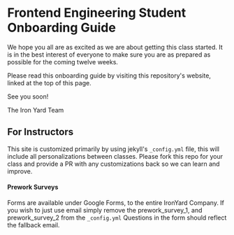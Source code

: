 # Frontend Engineering Student Onboarding Guide

We hope you all are as excited as we are about getting this class started. It is in the best interest of everyone to make sure you are as prepared as possible for the coming twelve weeks.

Please read this onboarding guide by visiting this repository's website, linked at the top of this page.

See you soon!

The Iron Yard Team

## For Instructors

This site is customized primarily by using jekyll's `_config.yml` file,  this will include all personalizations between classes. Please fork this repo for your class and provide a PR with any customizations back so we can learn and improve.

#### Prework Surveys

Forms are available under Google Forms, to the entire IronYard Company.  If you wish to just use email simply remove the prework_survey_1, and prework_survey_2 from the `_config.yml`  Questions in the form should reflect the fallback email.
